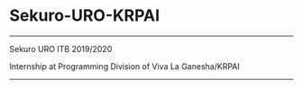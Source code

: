 # Sekuro-URO-KRPAI

-----------------------------------------------------------
Sekuro URO ITB 2019/2020

Internship at Programming Division of Viva La Ganesha/KRPAI

-----------------------------------------------------------
